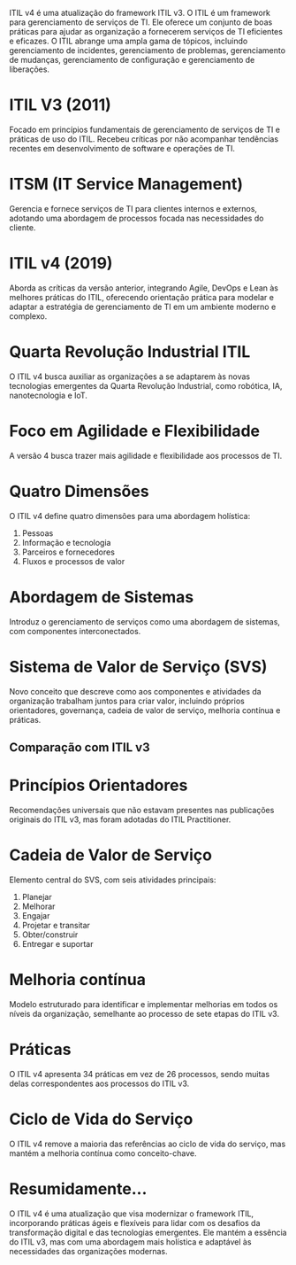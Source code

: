 ITIL v4 é uma atualização do framework ITIL v3. 
O ITIL é um framework para gerenciamento de serviços de TI. Ele oferece um conjunto de boas práticas para ajudar as organização a fornecerem serviços de TI eficientes e eficazes. O ITIL abrange uma ampla gama de tópicos, incluindo gerenciamento de incidentes, gerenciamento de problemas, gerenciamento de mudanças, gerenciamento de configuração e gerenciamento de liberações.
# ITIL V3 (2011)
Focado em princípios fundamentais de gerenciamento de serviços de TI e práticas de uso do ITIL. Recebeu críticas por não acompanhar tendências recentes em desenvolvimento de software e operações de TI.
# ITSM (IT Service Management)
Gerencia e fornece serviços de TI para clientes internos e externos, adotando uma abordagem de processos focada nas necessidades do cliente.
# ITIL v4 (2019)
Aborda as críticas da versão anterior, integrando Agile, DevOps e Lean às melhores práticas do ITIL, oferecendo orientação prática para modelar e adaptar a estratégia de gerenciamento de TI em um ambiente moderno e complexo.
# Quarta Revolução Industrial ITIL
O ITIL v4 busca auxiliar as organizações a se adaptarem às novas tecnologias emergentes da Quarta Revolução Industrial, como robótica, IA, nanotecnologia e IoT.
# Foco em Agilidade e Flexibilidade
A versão 4 busca trazer mais agilidade e flexibilidade aos processos de TI.
# Quatro Dimensões
O ITIL v4 define quatro dimensões para uma abordagem holística:
1. Pessoas
2. Informação e tecnologia
3. Parceiros e fornecedores
4. Fluxos e processos de valor
# Abordagem de Sistemas
Introduz o gerenciamento de serviços como uma abordagem de sistemas, com componentes interconectados.
# Sistema de Valor de Serviço (SVS)
Novo conceito que descreve como aos componentes e atividades da organização trabalham juntos para criar valor, incluindo próprios orientadores, governança, cadeia de valor de serviço, melhoria contínua e práticas.
## Comparação com ITIL v3
# Princípios Orientadores 
Recomendações universais que não estavam presentes nas publicações originais do ITIL v3, mas foram adotadas do ITIL Practitioner.
# Cadeia de Valor de Serviço
Elemento central do SVS, com seis atividades principais:
1. Planejar
2. Melhorar
3. Engajar
4. Projetar e transitar
5. Obter/construir
6. Entregar e suportar
# Melhoria contínua
Modelo estruturado para identificar e implementar melhorias em todos os níveis da organização, semelhante ao processo de sete etapas do ITIL v3.
# Práticas
O ITIL v4 apresenta 34 práticas em vez de 26 processos, sendo muitas delas correspondentes aos processos do ITIL v3.
# Ciclo de Vida do Serviço
O ITIL v4 remove a maioria das referências ao ciclo de vida do serviço, mas mantém a melhoria contínua como conceito-chave.
# Resumidamente...
O ITIL v4 é uma atualização que visa modernizar o framework ITIL, incorporando práticas ágeis e flexíveis para lidar com os desafios da transformação digital e das tecnologias emergentes. Ele mantém a essência do ITIL v3, mas com uma abordagem mais holística e adaptável às necessidades das organizações modernas.